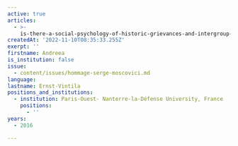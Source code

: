```yaml
---
active: true
articles:
  - >-
    is-there-a-social-psychology-of-historic-grievances-and-intergroup-conflict-in-the-age-of-radicalisation
createdAt: '2022-11-10T08:35:33.255Z'
exerpt: ''
firstname: Andreea
is_institution: false
issue:
  - content/issues/hommage-serge-moscovici.md
language:
lastname: Ernst-Vintila
positions_and_institutions:
  - institution: Paris-Ouest- Nanterre-la-Défense University, France
    positions:
      - ''
years:
  - 2016

---
```

